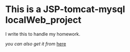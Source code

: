 This is a JSP-tomcat-mysql localWeb_project
===

I write this to handle my homework.

*you can also get it from* [here](http://download.csdn.net/detail/svitter/7532621)
